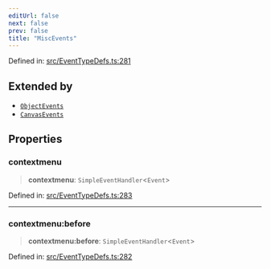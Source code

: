 ```yaml
---
editUrl: false
next: false
prev: false
title: "MiscEvents"
---
```


Defined in: [src/EventTypeDefs.ts:281](https://github.com/fabricjs/fabric.js/blob/8206f10a405480a7ba988ff6cfdde6412c1f13f8/src/EventTypeDefs.ts#L281)

## Extended by

- [`ObjectEvents`](/api/interfaces/objectevents/)
- [`CanvasEvents`](/api/interfaces/canvasevents/)

## Properties

### contextmenu

> **contextmenu**: `SimpleEventHandler`\<`Event`\>

Defined in: [src/EventTypeDefs.ts:283](https://github.com/fabricjs/fabric.js/blob/8206f10a405480a7ba988ff6cfdde6412c1f13f8/src/EventTypeDefs.ts#L283)

***

### contextmenu:before

> **contextmenu:before**: `SimpleEventHandler`\<`Event`\>

Defined in: [src/EventTypeDefs.ts:282](https://github.com/fabricjs/fabric.js/blob/8206f10a405480a7ba988ff6cfdde6412c1f13f8/src/EventTypeDefs.ts#L282)
